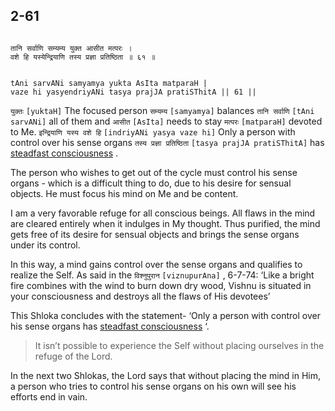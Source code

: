 ## 2-61


```shloka-sa

तानि सर्वाणि सम्यम्य युक्त आसीत मत्परः ।
वशे हि यस्येन्द्रियाणि तस्य प्रज्ञा प्रतिष्ठिता ॥ ६१ ॥

```
```shloka-sa-hk

tAni sarvANi samyamya yukta AsIta matparaH |
vaze hi yasyendriyANi tasya prajJA pratiSThitA || 61 ||

```
`युक्तः` `[yuktaH]` The focused person `सम्यम्य` `[samyamya]` balances `तानि सर्वाणि` `[tAni sarvANi]` all of them and `आसीत` `[AsIta]` needs to stay `मत्परः` `[matparaH]` devoted to Me. `इन्द्रियाणि यस्य वशे हि` `[indriyANi yasya vaze hi]` Only a person with control over his sense organs `तस्य प्रज्ञा प्रतिष्ठिता` `[tasya prajJA pratiSThitA]` has 
[steadfast consciousness](2-53.md#sthitaprajna_xlat)
.

The person who wishes to get out of the cycle must control his sense organs - which is a difficult thing to do, due to his desire for sensual objects. He must focus his mind on Me and be content. 

I am a very favorable refuge for all conscious beings. All flaws in the mind are cleared entirely when it indulges in My thought. Thus purified, the mind gets free of its desire for sensual objects and brings the sense organs under its control. 

In this way, a mind gains control over the sense organs and qualifies to realize the Self. As said in the 
`विश्नुपुरान` `[viznupurAna]` , 6-7-74:
 ‘Like a bright fire combines with the wind to burn down dry wood, Vishnu is situated in your consciousness and destroys all the flaws of His devotees’

This Shloka concludes with the statement- ‘Only a person with control over his sense organs has 
[steadfast consciousness](2-53.md#sthitaprajna_xlat)
‘.



<a name='applnote_45'></a>
> It isn’t possible to experience the Self without placing ourselves in the refuge of the Lord.



In the next two Shlokas, the Lord says that without placing the mind in Him, a person who tries to control his sense organs on his own will see his efforts end in vain.


